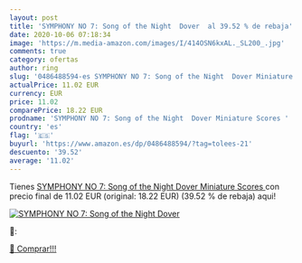 ```yaml
---
layout: post
title: 'SYMPHONY NO 7: Song of the Night  Dover  al 39.52 % de rebaja'
date: 2020-10-06 07:18:34
image: 'https://m.media-amazon.com/images/I/414OSN6kxAL._SL200_.jpg'
comments: true
category: ofertas
author: ring
slug: '0486488594-es SYMPHONY NO 7: Song of the Night  Dover Miniature Scores '
actualPrice: 11.02 EUR
currency: EUR
price: 11.02
comparePrice: 18.22 EUR
prodname: 'SYMPHONY NO 7: Song of the Night  Dover Miniature Scores '
country: 'es'
flag: '🇪🇸'
buyurl: 'https://www.amazon.es/dp/0486488594/?tag=tolees-21'
descuento: '39.52'
average: '11.02'
---
```


Tienes [SYMPHONY NO 7: Song of the Night  Dover Miniature Scores ](https://www.amazon.es/dp/0486488594/?tag=tolees-21) con precio final de  11.02 EUR (original: 18.22 EUR) (39.52 %  de rebaja) aqui!

[![SYMPHONY NO 7: Song of the Night  Dover ](https://m.media-amazon.com/images/I/414OSN6kxAL._SL200_.jpg)](https://www.amazon.es/dp/0486488594/?tag=tolees-21)

🔎:


[🛒 Comprar!!!](https://www.amazon.es/dp/0486488594/?tag=tolees-21)

